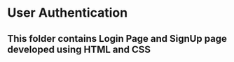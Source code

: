 # User Authentication
## This folder contains Login Page and SignUp page developed using HTML and CSS
